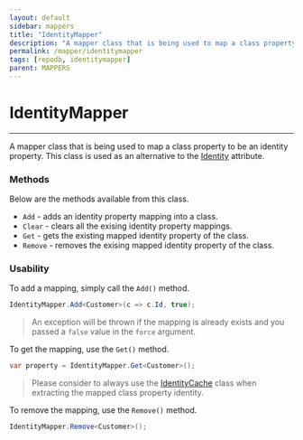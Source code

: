 ```yaml
---
layout: default
sidebar: mappers
title: "IdentityMapper"
description: "A mapper class that is being used to map a class property to be an identity property. This class is used as an alternative to Identity attribute."
permalink: /mapper/identitymapper
tags: [repodb, identitymapper]
parent: MAPPERS
---
```


# IdentityMapper

---

A mapper class that is being used to map a class property to be an identity property. This class is used as an alternative to the [Identity](/attribute/identity) attribute.

### Methods

Below are the methods available from this class.

- `Add` - adds an identity property mapping into a class.
- `Clear` - clears all the exising identity property mappings.
- `Get` - gets the existing mapped identity property of the class.
- `Remove` - removes the exising mapped identity property of the class.

### Usability

To add a mapping, simply call the `Add()` method.

```csharp
IdentityMapper.Add<Customer>(c => c.Id, true);
```

> An exception will be thrown if the mapping is already exists and you passed a `false` value in the `force` argument.

To get the mapping, use the `Get()` method.

```csharp
var property = IdentityMapper.Get<Customer>();
```

> Please consider to always use the [IdentityCache](/cacher/identitycache) class when extracting the mapped class property identity.

To remove the mapping, use the `Remove()` method.

```csharp
IdentityMapper.Remove<Customer>();
```